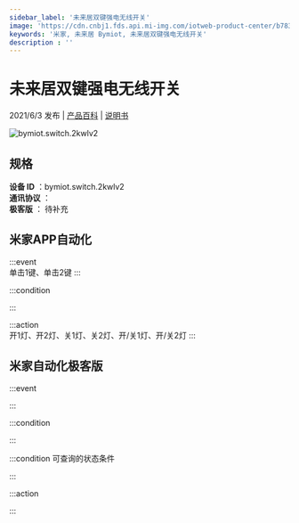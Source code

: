 ```yaml
---
sidebar_label: '未来居双键强电无线开关'
image: 'https://cdn.cnbj1.fds.api.mi-img.com/iotweb-product-center/b78330b2a574d19c4a77f7facff017db_两开2键面板_168.png?GalaxyAccessKeyId=AKVGLQWBOVIRQ3XLEW&Expires=9223372036854775807&Signature=NMawyMa18ESOCSdHwW5ga1S+n70='
keywords: '米家, 未来居 Bymiot, 未来居双键强电无线开关'
description : ''
---
```

# 未来居双键强电无线开关

2021/6/3 发布 | [产品百科](https://home.mi.com/webapp/content/baike/product/index.html?model=bymiot.switch.2kwlv2/) | [说明书](https://home.mi.com/views/introduction.html?model=bymiot.switch.2kwlv2&region=cn)

![bymiot.switch.2kwlv2](https://cdn.cnbj1.fds.api.mi-img.com/iotweb-product-center/b78330b2a574d19c4a77f7facff017db_两开2键面板_168.png?GalaxyAccessKeyId=AKVGLQWBOVIRQ3XLEW&Expires=9223372036854775807&Signature=NMawyMa18ESOCSdHwW5ga1S+n70=)

## 规格  
> 
**设备 ID** ：bymiot.switch.2kwlv2  
**通讯协议** ：  
**极客版**  ： 待补充 


## 米家APP自动化  

:::event  
单击1键、单击2键
:::

:::condition  

:::

:::action   
开1灯、开2灯、关1灯、关2灯、开/关1灯、开/关2灯
:::

## 米家自动化极客版  

:::event  

:::

:::condition  

:::

:::condition 可查询的状态条件  

:::

:::action  

:::

        
